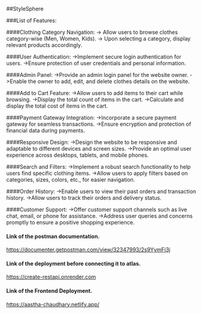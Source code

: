 ##StyleSphere

###List of Features:

####Clothing Category Navigation:
-> Allow users to browse clothes category-wise (Men, Women, Kids).
-> Upon selecting a category, display relevant products accordingly.

####User Authentication:
->Implement secure login authentication for users.
->Ensure protection of user credentials and personal information.

####Admin Panel:
->Provide an admin login panel for the website owner.
->Enable the owner to add, edit, and delete clothes details on the website.

####Add to Cart Feature:
->Allow users to add items to their cart while browsing.
->Display the total count of items in the cart.
->Calculate and display the total cost of items in the cart.

####Payment Gateway Integration:
->Incorporate a secure payment gateway for seamless transactions.
->Ensure encryption and protection of financial data during payments.

####Responsive Design:
->Design the website to be responsive and adaptable to different devices and screen sizes.
->Provide an optimal user experience across desktops, tablets, and mobile phones.

####Search and Filters:
->Implement a robust search functionality to help users find specific clothing items.
->Allow users to apply filters based on categories, sizes, colors, etc., for easier navigation.

####Order History:
->Enable users to view their past orders and transaction history.
->Allow users to track their orders and delivery status.

####Customer Support:
->Offer customer support channels such as live chat, email, or phone for assistance.
->Address user queries and concerns promptly to ensure a positive shopping experience.

#### Link of the postman documentation.

https://documenter.getpostman.com/view/32347993/2s9YymFj3j

#### Link of the deployment before connecting it to atlas.
https://create-restapi.onrender.com

#### Link of the Frontend Deployment.

https://aastha-chaudhary.netlify.app/

